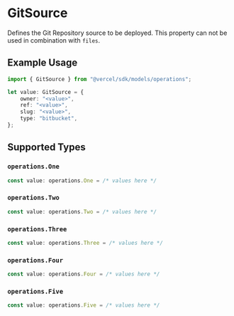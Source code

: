 # GitSource

Defines the Git Repository source to be deployed. This property can not be used in combination with `files`.

## Example Usage

```typescript
import { GitSource } from "@vercel/sdk/models/operations";

let value: GitSource = {
    owner: "<value>",
    ref: "<value>",
    slug: "<value>",
    type: "bitbucket",
};
```

## Supported Types

### `operations.One`

```typescript
const value: operations.One = /* values here */
```

### `operations.Two`

```typescript
const value: operations.Two = /* values here */
```

### `operations.Three`

```typescript
const value: operations.Three = /* values here */
```

### `operations.Four`

```typescript
const value: operations.Four = /* values here */
```

### `operations.Five`

```typescript
const value: operations.Five = /* values here */
```

